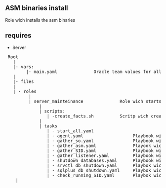 ## ASM binaries install 
 Role wich installs the asm binaries 

 ## requires 
 - Server 
<pre>
 Root
   |
   |- vars:
        |- main.yaml              Oracle team values for all configurations
   |
   |- files
   |
   | - roles
         |
         | server_mainteinance              Role wich starts/stop all services on a alone oracle database server 
             |
             | scripts:
                | -create_facts.sh          Scritp wich creates the local facts related to running oracle services
             |
             | tasks   
                | - start_all.yaml
                | - agent.yaml                   Playbook wich manages the OEM agent
                | - gather_so.yaml               Playbook wich registers the Operating System info 
                | - gather_asm.yaml              Playook wich gathers ASM info
                | - gather_SID.yaml              Playbook wich gathers database info
                | - gather_listener.yaml         Playbook wich gathers listener info
                | - shutdown_databases.yaml      Playbook wich stops all databases running at the server 
                | - srvctl_db_shutdown.yaml      Playbok wich stops one database trouhth srv command
                | - sqlplus_db_shutdown.yaml     Playbok wich stops one database trouhth  sqlplus command
                | - check_running_SID.yaml       Playbok wich checks if database is alive 
    |
</pre>